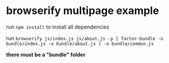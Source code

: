 # browserify multipage example
run `npm install` to install all dependencies

run `browserify js/index.js js/about.js -p [ factor-bundle -o bundle/index.js -o bundle/about.js ] -o bundle/common.js`

__there must be a "bundle" folder__